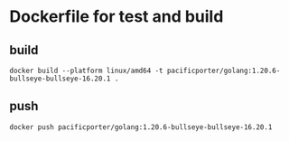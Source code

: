 # Dockerfile for test and build

## build

```
docker build --platform linux/amd64 -t pacificporter/golang:1.20.6-bullseye-bullseye-16.20.1 .
```

## push

```
docker push pacificporter/golang:1.20.6-bullseye-bullseye-16.20.1
```
